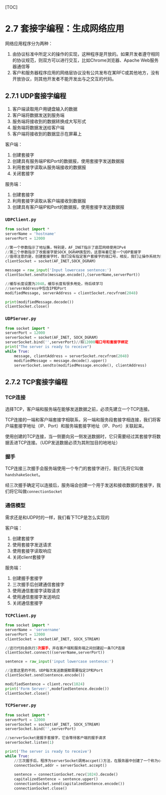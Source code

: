 [TOC]

# 2.7 套接字编程：生成网络应用
网络应用程序分为两种：
1. 由协议标准中所定义的操作的实现，这种程序是开放的。如果开发者遵守相同的协议规范，则双方可以进行交互，比如Chrome浏览器、Apache Web服务器通信等
1. 客户和服务器程序应用的网络层协议没有公共发布在某RFC或其他地方，没有开放协议，则其他开发者不能开发出与之交互的代码。

## 2.7.1 UDP套接字编程
1. 客户端读取用户用键盘输入的数据
1. 客户端将数据发送到服务端
1. 服务端将接收到的数据转换成大写形式
1. 服务端将数据发送给客户端
1. 客户端将接收到的数据显示在屏幕上

客户端：
1. 创建套接字
1. 创建具有服务端IP和Port的数据报，使用套接字发送数据报
1. 利用套接字读取从服务端接收的数据报
1. 关闭套接字

服务端：
1. 创建套接字
1. 利用套接字读取从客户端接收到数据报
1. 创建具有客户端IP和Port的数据报，使用套接字发送数据报

### `UDPClient.py`
```python
from socket import *
serverName = 'hostname'
serverPort = 12000

//第一个参数指示了地址簇，特别是，AF_INET指示了底层网络使用IPv4
//第二个参数指示了改套接字是SOCK_DGRAM类型的，这意味着它是一个UDP套接字
//值得注意的是，创建套接字时，我们没有指定客户套接字的端口号，相反，我们让操作系统为我们做这件事
clientSocket = socket(AF_INET,SOCK_DGRAM) 

message = raw_input('Input lowercase sentence:')
clientSocket.sendto(message.encode(),(serverName,serverPort))

//缓存长度设置为2048，缓存长度有很多用处，待后续学习
//serverAddress中包含IP和Port
modifiedMessage, serverAddress = clientSocket.recvfrom(2048) 

print(modifiedMessage.decode())
clientSocket.close()
```

### `UDPServer.py`
```python
from socket import *
serverPort = 12000
serverSocket = socket(AF_INET, SOCK_DGRAM)
serverSocket.bind('',serverPort)//将12000端口号和套接字绑定
print("The server is ready to receive")
while True:
    message, clientAddress = serverSocket.recvfrom(2048)
    modifiedMessage = message.decode().upper()
    serverSocket.sendto(modifiedMessage.encode(), clientAddress)
```

## 2.7.2 TCP套接字编程
### TCP连接
选择TCP，客户端和服务端在能够发送数据之前，必须先建立一个TCP连接。

TCP连接的一端和客户端套接字相联系，另一端和服务段套接字相连接，我们将客户端套接字地址（IP、Port）和服务端套接字地址（IP、Port）关联起来。

使用创建的TCP连接，当一侧要向另一侧发送数据时，它只需要经过其套接字将数据丢进TCP连接。（UDP发送数据必须为其附加目的地地址）

### 握手
TCP连接三次握手会服务端使用一个专门的套接字进行，我们先将它叫做`handshakeSocket`。

经三次握手确定可以连接后，服务端会创建一个用于发送和接收数据的套接字，我们将它叫做`connectionSocket`

### 通信模型
需求还是和UDP时的一样，我们看下TCP是怎么实现的

客户端：
1. 创建套接字
1. 使用套接字发送请求
1. 使用套接字读取响应
1. 关闭client套接字

服务端：
1. 创建握手套接字
1. 三次握手后创建通信套接字
1. 使用通信套接字读取请求
1. 使用通信套接字发送响应
1. 关闭通信套接字

### `TCPClient.py`
```python
from socket import *
serverName = 'servername'
serverPort = 12000
clientSocket = socket(AF_INET, SOCK_STREAM)

//这行代码会执行3次握手，并在客户端和服务端之间创建起一条TCP连接
clientSocket.connect((serverName,serverPort))

sentence = raw_input('input lowercase sentence:')

//注意这里的不同，UDP每次发送数据都需要指定IP和Port
clientSocket.send(sentence.encode())

modifiedSentence = client.recv(1024)
print('Form Server:',modefiedSentence.decode())
clientSocket.close()
```

### `TCPServer.py`
```python
from socket import *
serverPort = 12000
serverSocket = socket(AF_INET, SOCK_STREAM)
serverSocket.bind('',serverPort)

//serverSocket是握手套接字，它会等待客户端的握手请求
serverSocket.listen(1)

print('The server is ready to receive')
while True:
    //三次握手后，程序为serverSocket调用accpet()方法，在服务器中创建了一个称为connectionSocket的通信套接字
    connectSocket,addr = serverSocket.accept()
    
    sentence = connectionSocket.recv(1024).decode()
    capitalizedSentence = sentence.upper()
    connectionSocket.send(capitalzedSentence.encode())
    connectionSocket.close()
```